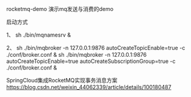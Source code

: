 
rocketmq-demo
演示mq发送与消费的demo


启动方式

1、
sh ./bin/mqnamesrv &

2、
sh ./bin/mqbroker -n 127.0.0.1:9876 autoCreateTopicEnable=true -c ./conf/broker.conf &
sh ./bin/mqbroker -n 127.0.0.1:9876 autoCreateTopicEnable=true autoCreateSubscriptionGroup=true -c ./conf/broker.conf &


SpringCloud集成RocketMQ实现事务消息方案
https://blog.csdn.net/weixin_44062339/article/details/100180487

